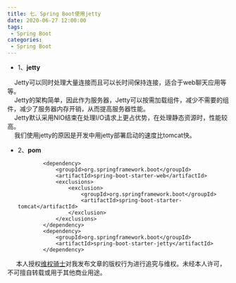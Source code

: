 ```yaml
---
title: 七、Spring Boot使用jetty
date: 2020-06-27 12:00:00
tags:
 - Spring Boot
categories:
 - Spring Boot
---
```


    
   * 1、**jetty**<br/>

&nbsp;&nbsp;&nbsp;&nbsp;Jetty可以同时处理大量连接而且可以长时间保持连接，适合于web聊天应用等等。<br/>
&nbsp;&nbsp;&nbsp;&nbsp;Jetty的架构简单，因此作为服务器，Jetty可以按需加载组件，减少不需要的组件，减少了服务器内存开销，从而提高服务器性能。<br/>
&nbsp;&nbsp;&nbsp;&nbsp;Jetty默认采用NIO结束在处理I/O请求上更占优势，在处理静态资源时，性能较高。<br/>
&nbsp;&nbsp;&nbsp;&nbsp;我们使用jetty的原因是开发中用jetty部署启动的速度比tomcat快。<br/>

   * 2、**pom**<br/>         


       
                 <dependency>
                     <groupId>org.springframework.boot</groupId>
                     <artifactId>spring-boot-starter-web</artifactId>
                     <exclusions>
                         <exclusion>
                             <groupId>org.springframework.boot</groupId>
                             <artifactId>spring-boot-starter-tomcat</artifactId>
                         </exclusion>
                     </exclusions>
                 </dependency>
                 <dependency>
                     <groupId>org.springframework.boot</groupId>
                     <artifactId>spring-boot-starter-jetty</artifactId>
                 </dependency>

&nbsp;&nbsp;&nbsp;&nbsp; 本人授权[维权骑士](http://rightknights.com)对我发布文章的版权行为进行追究与维权。未经本人许可，不可擅自转载或用于其他商业用途。


 